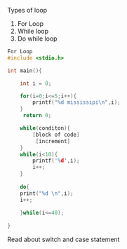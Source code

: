 Types of loop
1. For Loop
2. While loop
3. Do while loop
```C
For Loop
#include <stdio.h>

int main(){

    int i = 0;

    for(i=0;i<=5;i++){
        printf("%d mississipi\n",i);
    }
     return 0;

	while(conditon){
		[block of code]
		 [increment]
	}
	while(i<10){
		printf('%d',i);
		i++;
	}
	
	do{
	print("%d \n",i);
	i++;
	
	}while(i<=40);
	
}

```

Read about switch and case statement